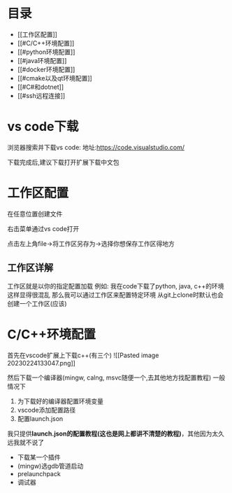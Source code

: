 # 目录
- [[工作区配置]]
- [[#C/C++环境配置]]
- [[#python环境配置]]
- [[#java环境配置]]
- [[#docker环境配置]]
- [[#cmake以及qt环境配置]]
- [[#C#和dotnet]]
- [[#ssh远程连接]]

# vs code下载
浏览器搜索并下载vs code:
地址:<https://code.visualstudio.com/>

下载完成后,建议下载打开扩展下载中文包

# 工作区配置
在任意位置创建文件

右击菜单通过vs code打开

点击左上角file->将工作区另存为->选择你想保存工作区得地方

## 工作区详解
工作区就是以你的指定配置加载
例如:
我在code下载了python, java, c++的环境这样显得很混乱
那么我可以通过工作区来配置特定环境
从git上clone时默认也会创建一个工作区(应该)

# C/C++环境配置
首先在vscode扩展上下载c++(有三个)
![[Pasted image 20230224133047.png]]

然后下载一个编译器(mingw, calng, msvc随便一个,去其他地方找配置教程)
一般情况下
1. 为下载好的编译器配置环境变量
2. vscode添加配置路径
3. 配置launch.json

我只提供**launch.json的配置教程(这也是网上都讲不清楚的教程)**，其他因为太久远我就不说了
- 下载某一个插件
- (mingw)选gdb管道启动
- prelaunchpack
- 调试器



